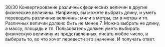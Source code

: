30/30
Конвертирование различных физических величин в другие физические величины. Например, вы можете выбрать длину, и уметь переводить различные величины: мили в метры, см в метры и тп. Различных величин должно быть не менее 7. 
Можно выбрать не длину, а массу, площадь и тп.
Пользователь должен уметь выбирать физическую величину из представленных, писать любое число, и выбирать то, во что хочет перевести это значение. И получать ответ.
